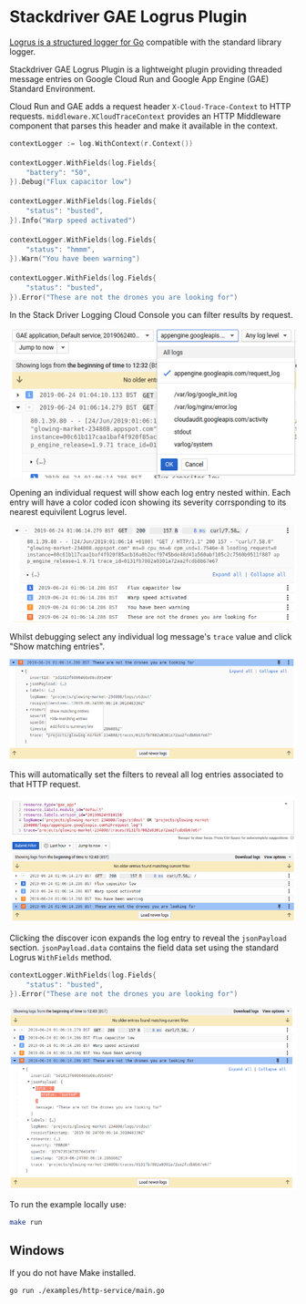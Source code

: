 # Stackdriver GAE Logrus Plugin

[Logrus is a structured logger for Go](https://github.com/sirupsen/logrus) compatible with the standard library logger.

Stackdriver GAE Logrus Plugin is a lightweight plugin providing threaded message entries on Google Cloud Run and Google App Engine (GAE) Standard Environment.

Cloud Run and GAE adds a request header `X-Cloud-Trace-Context` to HTTP requests. `middleware.XCloudTraceContext` provides an HTTP Middleware component that parses this header and make it available in the context.


``` go
contextLogger := log.WithContext(r.Context())

contextLogger.WithFields(log.Fields{
	"battery": "50",
}).Debug("Flux capacitor low")

contextLogger.WithFields(log.Fields{
	"status": "busted",
}).Info("Warp speed activated")

contextLogger.WithFields(log.Fields{
	"status": "hmmm",
}).Warn("You have been warning")

contextLogger.WithFields(log.Fields{
	"status": "busted",
}).Error("These are not the drones you are looking for")
```

In the Stack Driver Logging Cloud Console you can filter results by request.

![Filter results by request](./docs/screenshots/filter-show-requests-only.png)

Opening an individual request will show each log entry nested within. Each entry will have a color coded icon showing its severity corrsponding to its nearest equivilent Logrus level.

![](./docs/screenshots/threaded-log-entries.png)


Whilst debugging select any individual log message's `trace` value and click "Show matching entries".

![](./docs/screenshots/show-matching-entries.png)


This will automatically set the filters to reveal all log entries associated to that HTTP request.

![](./docs/screenshots/log_entries_list.png)


Clicking the discover icon expands the log entry to reveal the `jsonPayload` section. `jsonPayload.data` contains the field data set using the standard Logrus `WithFields` method.

``` go
contextLogger.WithFields(log.Fields{
	"status": "busted",
}).Error("These are not the drones you are looking for")
```

![](./docs/screenshots/json_payload.png)


To run the example locally use:
``` bash
make run
```

## Windows

If you do not have Make installed.

``` bash
go run ./examples/http-service/main.go
```
